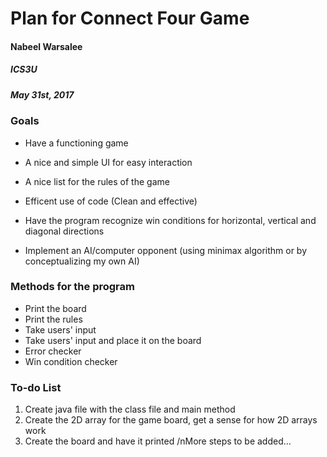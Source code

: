 # Plan for Connect Four Game

#### Nabeel Warsalee
##### ICS3U
##### May 31st, 2017

### Goals
* Have a functioning game
* A nice and simple UI for easy interaction
* A nice list for the rules of the game
* Efficent use of code (Clean and effective)
* Have the program recognize win conditions for horizontal, vertical and diagonal directions

* Implement an AI/computer opponent (using minimax algorithm or by conceptualizing my own AI)

### Methods for the program
* Print the board
* Print the rules
* Take users' input
* Take users' input and place it on the board
* Error checker
* Win condition checker

### To-do List
1. Create java file with the class file and main method
2. Create the 2D array for the game board, get a sense for how 2D arrays work
3. Create the board and have it printed
   /nMore steps to be added...
